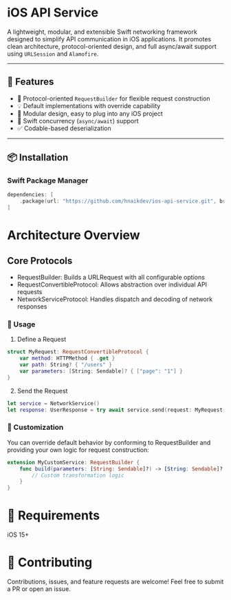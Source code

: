 # iOS API Service

A lightweight, modular, and extensible Swift networking framework designed to simplify API communication in iOS applications. It promotes clean architecture, protocol-oriented design, and full async/await support using `URLSession` and `Alamofire`.

---

## 🚀 Features

- 🔧 Protocol-oriented `RequestBuilder` for flexible request construction
- 💡 Default implementations with override capability
- 🧩 Modular design, easy to plug into any iOS project
- 🧵 Swift concurrency (`async/await`) support
- ✅ Codable-based deserialization

---

## 📦 Installation

### Swift Package Manager

```swift
dependencies: [
    .package(url: "https://github.com/hnaikdev/ios-api-service.git", branch: "main")
]
```


# Architecture Overview

## Core Protocols
- RequestBuilder: Builds a URLRequest with all configurable options
- RequestConvertibleProtocol: Allows abstraction over individual API requests
- NetworkServiceProtocol: Handles dispatch and decoding of network responses

### 🧪 Usage
1. Define a Request

```swift
struct MyRequest: RequestConvertibleProtocol {
    var method: HTTPMethod { .get }
    var path: String? { "/users" }
    var parameters: [String: Sendable]? { ["page": "1"] }
}
```

2. Send the Request
```swift
let service = NetworkService()
let response: UserResponse = try await service.send(request: MyRequest())
```

### 🧰 Customization
You can override default behavior by conforming to RequestBuilder and providing your own logic for request construction:

```swift
extension MyCustomService: RequestBuilder {
    func build(parameters: [String: Sendable]?) -> [String: Sendable]? {
        // Custom transformation logic
    }
}
````

# 📌 Requirements
iOS 15+


# 🤝 Contributing
Contributions, issues, and feature requests are welcome!
Feel free to submit a PR or open an issue.
